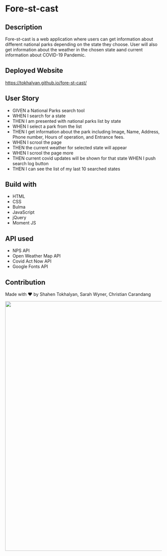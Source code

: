 # Fore-st-cast

## Description
Fore-st-cast is a web application where users can get information about different national parks depending on the state they choose. User will also get information about the weather in the chosen state aand current information about COVID-19 Pandemic.

## Deployed Website
https://tokhalyan.github.io/fore-st-cast/

## User Story
- GIVEN a National Parks search tool
- WHEN I search for a state
- THEN I am presented with national parks list by state<br>
- WHEN I select a park from the list
- THEN I get information about the park including Image, Name, Address, Phone number, Hours of operation, and Entrance fees. 
- WHEN I scrool the page 
- THEN the current weather for selected state will appear
- WHEN I scrool the page more
- THEN current covid updates will be shown for that state
WHEN I push search log button
- THEN I can see the list of my last 10 searched states

## Build with
* HTML
* CSS
* Bulma
* JavaScript
* jQuery
* Moment JS

## API used
* NPS API 
* Open Weather Map API
* Covid Act Now API
* Google Fonts API

## Contribution
Made with ❤ by Shahen Tokhalyan, Sarah Wyner, Christian Carandang

<img src="./assets/Images/screenshot.png" width="800px"></img> 